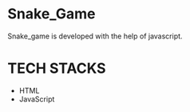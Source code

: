 # Snake_Game
Snake_game is developed with the help of javascript.

# TECH STACKS
- HTML
- JavaScript
